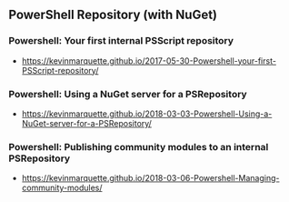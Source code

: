 ## PowerShell Repository (with NuGet)

### Powershell: Your first internal PSScript repository
- https://kevinmarquette.github.io/2017-05-30-Powershell-your-first-PSScript-repository/

### Powershell: Using a NuGet server for a PSRepository
- https://kevinmarquette.github.io/2018-03-03-Powershell-Using-a-NuGet-server-for-a-PSRepository/

### Powershell: Publishing community modules to an internal PSRepository
- https://kevinmarquette.github.io/2018-03-06-Powershell-Managing-community-modules/
